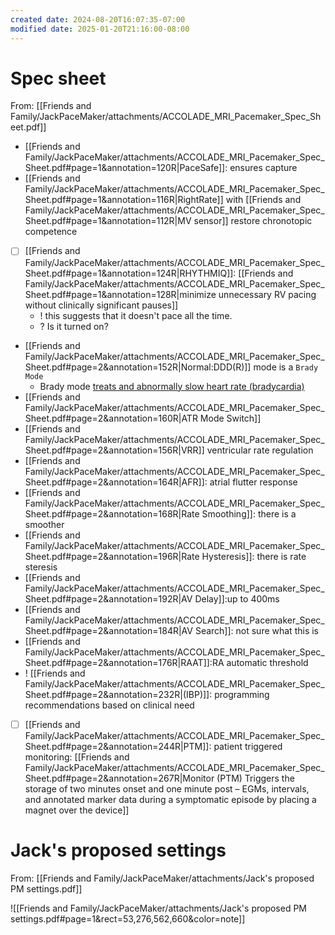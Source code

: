 ```yaml
---
created date: 2024-08-20T16:07:35-07:00
modified date: 2025-01-20T21:16:00-08:00
---
```

# Spec sheet
From: [[Friends and Family/JackPaceMaker/attachments/ACCOLADE_MRI_Pacemaker_Spec_Sheet.pdf]]

- [[Friends and Family/JackPaceMaker/attachments/ACCOLADE_MRI_Pacemaker_Spec_Sheet.pdf#page=1&annotation=120R|PaceSafe]]: ensures capture
- [[Friends and Family/JackPaceMaker/attachments/ACCOLADE_MRI_Pacemaker_Spec_Sheet.pdf#page=1&annotation=116R|RightRate]] with [[Friends and Family/JackPaceMaker/attachments/ACCOLADE_MRI_Pacemaker_Spec_Sheet.pdf#page=1&annotation=112R|MV sensor]] restore chronotopic competence
- [ ] [[Friends and Family/JackPaceMaker/attachments/ACCOLADE_MRI_Pacemaker_Spec_Sheet.pdf#page=1&annotation=124R|RHYTHMIQ]]: [[Friends and Family/JackPaceMaker/attachments/ACCOLADE_MRI_Pacemaker_Spec_Sheet.pdf#page=1&annotation=128R|minimize unnecessary RV pacing without clinically significant pauses]]
	- ! this suggests that it doesn't pace all the time.  
	- ? Is it turned on?
- [[Friends and Family/JackPaceMaker/attachments/ACCOLADE_MRI_Pacemaker_Spec_Sheet.pdf#page=2&annotation=152R|Normal:DDD(R)]] mode is a `Brady Mode`
	- Brady mode [treats and abnormally slow heart rate (bradycardia)](https://www.perplexity.ai/search/what-is-brady-mode-in-a-boston-f9aQdCf8SA.7I7YfWMI.uQ#0)
- [[Friends and Family/JackPaceMaker/attachments/ACCOLADE_MRI_Pacemaker_Spec_Sheet.pdf#page=2&annotation=160R|ATR Mode Switch]]
- [[Friends and Family/JackPaceMaker/attachments/ACCOLADE_MRI_Pacemaker_Spec_Sheet.pdf#page=2&annotation=156R|VRR]] ventricular rate regulation
- [[Friends and Family/JackPaceMaker/attachments/ACCOLADE_MRI_Pacemaker_Spec_Sheet.pdf#page=2&annotation=164R|AFR]]: atrial flutter response
- [[Friends and Family/JackPaceMaker/attachments/ACCOLADE_MRI_Pacemaker_Spec_Sheet.pdf#page=2&annotation=168R|Rate Smoothing]]: there is a smoother
- [[Friends and Family/JackPaceMaker/attachments/ACCOLADE_MRI_Pacemaker_Spec_Sheet.pdf#page=2&annotation=196R|Rate Hysteresis]]: there is rate steresis
- [[Friends and Family/JackPaceMaker/attachments/ACCOLADE_MRI_Pacemaker_Spec_Sheet.pdf#page=2&annotation=192R|AV Delay]]:up to 400ms
- [[Friends and Family/JackPaceMaker/attachments/ACCOLADE_MRI_Pacemaker_Spec_Sheet.pdf#page=2&annotation=184R|AV Search]]: not sure what this is
- [[Friends and Family/JackPaceMaker/attachments/ACCOLADE_MRI_Pacemaker_Spec_Sheet.pdf#page=2&annotation=176R|RAAT]]:RA automatic threshold 
- ! [[Friends and Family/JackPaceMaker/attachments/ACCOLADE_MRI_Pacemaker_Spec_Sheet.pdf#page=2&annotation=232R|(IBP)]]: programming recommendations based on clinical need
- [ ] [[Friends and Family/JackPaceMaker/attachments/ACCOLADE_MRI_Pacemaker_Spec_Sheet.pdf#page=2&annotation=244R|PTM]]: patient triggered monitoring: [[Friends and Family/JackPaceMaker/attachments/ACCOLADE_MRI_Pacemaker_Spec_Sheet.pdf#page=2&annotation=267R|Monitor (PTM) Triggers the storage of two minutes onset and one minute post – EGMs, intervals, and annotated marker data during a symptomatic episode by placing a magnet over the device]]
# Jack's proposed settings
From: [[Friends and Family/JackPaceMaker/attachments/Jack's proposed PM settings.pdf]]

![[Friends and Family/JackPaceMaker/attachments/Jack's proposed PM settings.pdf#page=1&rect=53,276,562,660&color=note]]